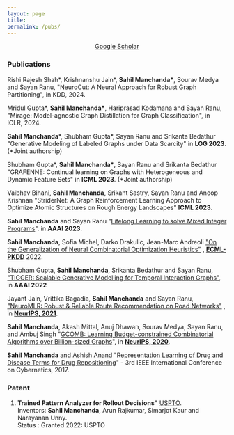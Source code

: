 ```yaml
---
layout: page
title: 
permalink: /pubs/
---
```


<p align="center">
<a href = "https://scholar.google.com/citations?user=OPyjQHwAAAAJ&hl=en">Google Scholar</a>
</p>


### Publications

Rishi Rajesh Shah\*, Krishnanshu Jain\*, **Sahil Manchanda\***, Sourav Medya and Sayan Ranu, "NeuroCut: A Neural Approach for Robust Graph Partitioning", in KDD, 2024.

Mridul Gupta\*, **Sahil Manchanda\***, Hariprasad Kodamana and Sayan Ranu, "Mirage: Model-agnostic Graph Distillation for Graph Classification", in ICLR, 2024.
   
**Sahil Manchanda**\*, Shubham Gupta\*, Sayan Ranu and Srikanta Bedathur "Generative Modeling of Labeled Graphs under Data Scarcity"  in **LOG 2023**. (\*Joint authorship)

Shubham Gupta\*, **Sahil Manchanda\***, Sayan Ranu and Srikanta Bedathur "GRAFENNE: Continual learning on Graphs with Heterogeneous and Dynamic Feature Sets"  in **ICML 2023**. (\*Joint authorship)

Vaibhav Bihani, **Sahil Manchanda**, Srikant Sastry, Sayan Ranu and Anoop Krishnan "StriderNet: A Graph Reinforcement Learning Approach to Optimize Atomic Structures on Rough Energy Landscapes" **ICML 2023**.

**Sahil Manchanda** and Sayan Ranu "[Lifelong Learning to solve Mixed Integer Programs](https://arxiv.org/abs/2208.12226)". in **AAAI 2023**. 


**Sahil Manchanda**, Sofia Michel, Darko Drakulic, Jean-Marc Andreoli  ["On the Generalization of Neural Combinatorial Optimization Heuristics"](https://arxiv.org/abs/2206.00787) , **[ECML-PKDD](https://2022.ecmlpkdd.org/)** 2022. 

Shubham Gupta, **Sahil Manchanda**, Srikanta Bedathur and Sayan Ranu, ["TIGGER: Scalable Generative Modelling for Temporal Interaction Graphs"](https://arxiv.org/abs/2203.03564), in **AAAI 2022**

Jayant Jain, Vrittika Bagadia, **Sahil Manchanda** and Sayan Ranu, ["NeuroMLR: Robust & Reliable Route Recommendation on Road Networks"](https://proceedings.neurips.cc/paper/2021/file/b922ede9c9eb9eabec1c1fecbdecb45d-Paper.pdf) , in **[NeurIPS, 2021](https://nips.cc/Conferences/2021/)**.  

**Sahil Manchanda**, Akash Mittal, Anuj Dhawan, Sourav Medya, Sayan Ranu, and Ambuj Singh "[GCOMB: Learning Budget-constrained Combinatorial Algorithms over Billion-sized Graphs](https://arxiv.org/abs/1903.03332)", in **[NeurIPS, 2020](https://nips.cc/Conferences/2020/)**.  

**Sahil Manchanda** and Ashish Anand "[Representation Learning of Drug and Disease Terms for Drug Repositioning](https://ieeexplore.ieee.org/abstract/document/7985802)" - 3rd IEEE International Conference on Cybernetics, 2017.



### Patent
1. **Trained Pattern Analyzer for Rollout Decisions"** [USPTO](https://patents.google.com/patent/US20200320806A1/).\
Inventors: **Sahil Manchanda**, Arun Rajkumar, Simarjot Kaur and Narayanan Unny.\
Status : Granted 2022: USPTO


